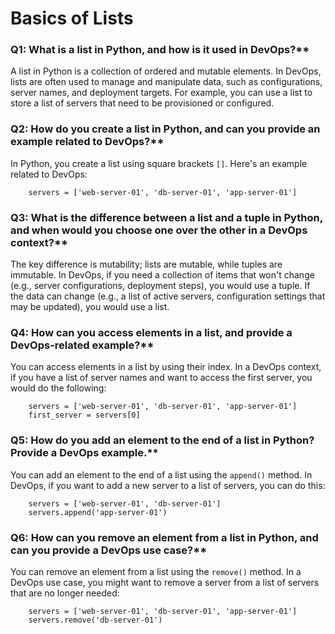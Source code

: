 # Basics of Lists 

### Q1: What is a list in Python, and how is it used in DevOps?**
A list in Python is a collection of ordered and mutable elements. In DevOps, lists are often used to manage and manipulate data, such as configurations, server names, and deployment targets. For example, you can use a list to store a list of servers that need to be provisioned or configured.

### Q2: How do you create a list in Python, and can you provide an example related to DevOps?** 
In Python, you create a list using square brackets `[]`. Here's an example related to DevOps:

```
    servers = ['web-server-01', 'db-server-01', 'app-server-01']
```

### Q3: What is the difference between a list and a tuple in Python, and when would you choose one over the other in a DevOps context?**
The key difference is mutability; lists are mutable, while tuples are immutable. In DevOps, if you need a collection of items that won't change (e.g., server configurations, deployment steps), you would use a tuple. If the data can change (e.g., a list of active servers, configuration settings that may be updated), you would use a list.

### Q4: How can you access elements in a list, and provide a DevOps-related example?** 
You can access elements in a list by using their index. In a DevOps context, if you have a list of server names and want to access the first server, you would do the following:

```
    servers = ['web-server-01', 'db-server-01', 'app-server-01']
    first_server = servers[0]
```

### Q5: How do you add an element to the end of a list in Python? Provide a DevOps example.**  
You can add an element to the end of a list using the  `append()`  method. In DevOps, if you want to add a new server to a list of servers, you can do this:

```
    servers = ['web-server-01', 'db-server-01']
    servers.append('app-server-01')
```

### Q6: How can you remove an element from a list in Python, and can you provide a DevOps use case?** 
 You can remove an element from a list using the  `remove()`  method. In a DevOps use case, you might want to remove a server from a list of servers that are no longer needed:

```
    servers = ['web-server-01', 'db-server-01', 'app-server-01']
    servers.remove('db-server-01')
```
